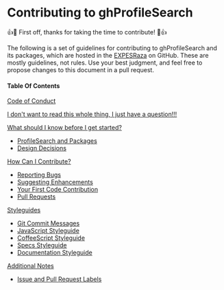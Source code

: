 # Contributing to ghProfileSearch

:+1::tada: First off, thanks for taking the time to contribute! :tada::+1:

The following is a set of guidelines for contributing to ghProfileSearch and its packages, which are hosted in the [EXPESRaza](https://github.com/EXPESRaza) on GitHub. These are mostly guidelines, not rules. Use your best judgment, and feel free to propose changes to this document in a pull request.

#### Table Of Contents

[Code of Conduct](#)

[I don't want to read this whole thing, I just have a question!!!](#)

[What should I know before I get started?](#)
  * [ProfileSearch and Packages](#)
  * [Design Decisions](#)

[How Can I Contribute?](#)
  * [Reporting Bugs](#)
  * [Suggesting Enhancements](#)
  * [Your First Code Contribution](#)
  * [Pull Requests](#)

[Styleguides](#)
  * [Git Commit Messages](#)
  * [JavaScript Styleguide](#)
  * [CoffeeScript Styleguide](#)
  * [Specs Styleguide](#)
  * [Documentation Styleguide](#)

[Additional Notes](#)
  * [Issue and Pull Request Labels](#)
